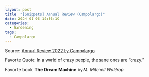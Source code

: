 ```yaml
---
layout: post
title: "[Snippets] Annual Review (Campolargo)"
date: 2024-01-06 18:56:19
categories:
  - Gardening
tags:
  - Campolargo
---
```

Source: [Annual Review 2022 by Campolargo](https://www.juandavidcampolargo.com/blog/annual-review-2022)

Favorite Quote: In a world of crazy people, the sane ones are “crazy.”

Favorite book: **The Dream Machine** by *M. Mitchell Waldrop*